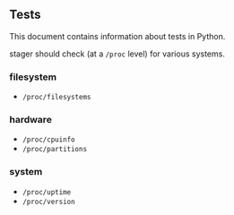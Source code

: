 Tests
-----

This document contains information about tests in Python.

stager should check (at a `/proc` level) for various systems.

### filesystem

* `/proc/filesystems`

### hardware

* `/proc/cpuinfo`
* `/proc/partitions`

### system

* `/proc/uptime`
* `/proc/version`
